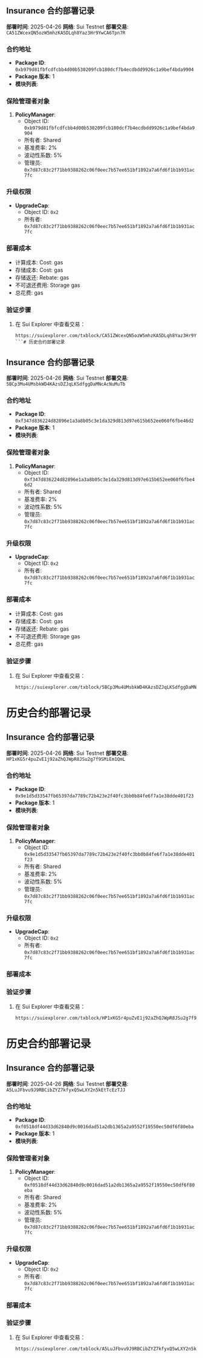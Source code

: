 ## Insurance 合约部署记录
**部署时间**: 2025-04-26
**网络**: Sui Testnet
**部署交易**: `CA51ZWcexQN5ozW5mhzKA5DLqh8Yaz3Hr9YwCA6Tpn7R`

### 合约地址
- **Package ID**: `0xb979d81fbfcdfcbb4d00b530209fcb180dcf7b4ecdbdd9926c1a9bef4bda9904`
- **Package 版本**: 1
- **模块列表**:

### 保险管理者对象
1. **PolicyManager**:
   - Object ID: `0xb979d81fbfcdfcbb4d00b530209fcb180dcf7b4ecdbdd9926c1a9bef4bda9904`
   - 所有者: Shared
   - 基准费率: 2%
   - 波动性系数: 5%
   - 管理员: `0x7d87c83c2f71bb9388262c06f0eec7b57ee651bf1892a7a6fd6f1b1b931ac7fc`

### 升级权限
- **UpgradeCap**:
  - Object ID: `0x2`
  - 所有者: `0x7d87c83c2f71bb9388262c06f0eec7b57ee651bf1892a7a6fd6f1b1b931ac7fc`

### 部署成本
- 计算成本: Cost: gas
- 存储成本: Cost: gas
- 存储返还: Rebate: gas
- 不可退还费用: Storage gas
- 总花费:  gas

### 验证步骤
1. 在 Sui Explorer 中查看交易：
   ```
   https://suiexplorer.com/txblock/CA51ZWcexQN5ozW5mhzKA5DLqh8Yaz3Hr9YwCA6Tpn7R
   ```# 历史合约部署记录

## Insurance 合约部署记录
**部署时间**: 2025-04-26
**网络**: Sui Testnet
**部署交易**: `5BCp3Mu4UMsbkWD4KAzsDZJqLKSdfggDaMNcAcNuMuTb`

### 合约地址
- **Package ID**: `0xf347d836224d82896e1a3a8b05c3e1da329d813d97e615b652ee060f6fbe46d2`
- **Package 版本**: 1
- **模块列表**:

### 保险管理者对象
1. **PolicyManager**:
   - Object ID: `0xf347d836224d82896e1a3a8b05c3e1da329d813d97e615b652ee060f6fbe46d2`
   - 所有者: Shared
   - 基准费率: 2%
   - 波动性系数: 5%
   - 管理员: `0x7d87c83c2f71bb9388262c06f0eec7b57ee651bf1892a7a6fd6f1b1b931ac7fc`

### 升级权限
- **UpgradeCap**:
  - Object ID: `0x2`
  - 所有者: `0x7d87c83c2f71bb9388262c06f0eec7b57ee651bf1892a7a6fd6f1b1b931ac7fc`

### 部署成本
- 计算成本: Cost: gas
- 存储成本: Cost: gas
- 存储返还: Rebate: gas
- 不可退还费用: Storage gas
- 总花费:  gas

### 验证步骤
1. 在 Sui Explorer 中查看交易：
   ```
   https://suiexplorer.com/txblock/5BCp3Mu4UMsbkWD4KAzsDZJqLKSdfggDaMNcAcNuMuTb
   ```

# 历史合约部署记录

## Insurance 合约部署记录
**部署时间**: 2025-04-26
**网络**: Sui Testnet
**部署交易**: `HP1xKG5r4puZvE1j92aZhQJWpR8JSu2g7f9SMiEm1QmL`

### 合约地址
- **Package ID**: `0x9e1d5d33547fb65397da7789c72b423e2f40fc3bb0b84fe6f7a1e38dde401f23`
- **Package 版本**: 1
- **模块列表**:

### 保险管理者对象
1. **PolicyManager**:
   - Object ID: `0x9e1d5d33547fb65397da7789c72b423e2f40fc3bb0b84fe6f7a1e38dde401f23`
   - 所有者: Shared
   - 基准费率: 2%
   - 波动性系数: 5%
   - 管理员: `0x7d87c83c2f71bb9388262c06f0eec7b57ee651bf1892a7a6fd6f1b1b931ac7fc`

### 升级权限
- **UpgradeCap**:
  - Object ID: `0x2`
  - 所有者: `0x7d87c83c2f71bb9388262c06f0eec7b57ee651bf1892a7a6fd6f1b1b931ac7fc`

### 部署成本


### 验证步骤
1. 在 Sui Explorer 中查看交易：
   ```
   https://suiexplorer.com/txblock/HP1xKG5r4puZvE1j92aZhQJWpR8JSu2g7f9SMiEm1QmL
   ```

# 历史合约部署记录

## Insurance 合约部署记录
**部署时间**: 2025-04-26
**网络**: Sui Testnet
**部署交易**: `A5LuJFbvu9J9RBCibZYZ7kfyxQ5wLXY2n5kEtTcEzTJJ`

### 合约地址
- **Package ID**: `0xf0518df44d33d62840d9c0016dad51a2db1365a2a9552f19550ec50df6f80eba`
- **Package 版本**: 1
- **模块列表**:

### 保险管理者对象
1. **PolicyManager**:
   - Object ID: `0xf0518df44d33d62840d9c0016dad51a2db1365a2a9552f19550ec50df6f80eba`
   - 所有者: Shared
   - 基准费率: 2%
   - 波动性系数: 5%
   - 管理员: `0x7d87c83c2f71bb9388262c06f0eec7b57ee651bf1892a7a6fd6f1b1b931ac7fc`

### 升级权限
- **UpgradeCap**:
  - Object ID: `0x2`
  - 所有者: `0x7d87c83c2f71bb9388262c06f0eec7b57ee651bf1892a7a6fd6f1b1b931ac7fc`

### 部署成本


### 验证步骤
1. 在 Sui Explorer 中查看交易：
   ```
   https://suiexplorer.com/txblock/A5LuJFbvu9J9RBCibZYZ7kfyxQ5wLXY2n5kEtTcEzTJJ
   ```
